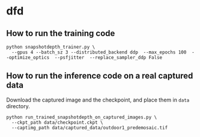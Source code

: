 # dfd
## How to run the training code

```shell
python snapshotdepth_trainer.py \
  --gpus 4 --batch_sz 3 --distributed_backend ddp  --max_epochs 100  --optimize_optics  --psfjitter  --replace_sampler_ddp False
```
## How to run the inference code on a real captured data

Download the captured image and the checkpoint, and place them in `data` directory.

```shell
python run_trained_snapshotdepth_on_captured_images.py \
  --ckpt_path data/checkpoint.ckpt \
  --captimg_path data/captured_data/outdoor1_predemosaic.tif 
```
